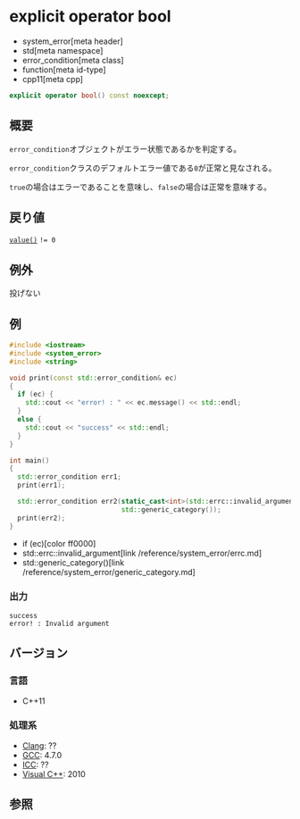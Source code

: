 # explicit operator bool
* system_error[meta header]
* std[meta namespace]
* error_condition[meta class]
* function[meta id-type]
* cpp11[meta cpp]

```cpp
explicit operator bool() const noexcept;
```

## 概要
`error_condition`オブジェクトがエラー状態であるかを判定する。

`error_condition`クラスのデフォルトエラー値である`0`が正常と見なされる。

`true`の場合はエラーであることを意味し、`false`の場合は正常を意味する。


## 戻り値
[`value()`](value.md) `!= 0`


## 例外
投げない


## 例
```cpp example
#include <iostream>
#include <system_error>
#include <string>

void print(const std::error_condition& ec)
{
  if (ec) {
    std::cout << "error! : " << ec.message() << std::endl;
  }
  else {
    std::cout << "success" << std::endl;
  }
}

int main()
{
  std::error_condition err1;
  print(err1);

  std::error_condition err2(static_cast<int>(std::errc::invalid_argument),
                            std::generic_category());
  print(err2);
}
```
* if (ec)[color ff0000]
* std::errc::invalid_argument[link /reference/system_error/errc.md]
* std::generic_category()[link /reference/system_error/generic_category.md]

### 出力
```
success
error! : Invalid argument
```

## バージョン
### 言語
- C++11

### 処理系
- [Clang](/implementation.md#clang): ??
- [GCC](/implementation.md#gcc): 4.7.0
- [ICC](/implementation.md#icc): ??
- [Visual C++](/implementation.md#visual_cpp): 2010


## 参照
